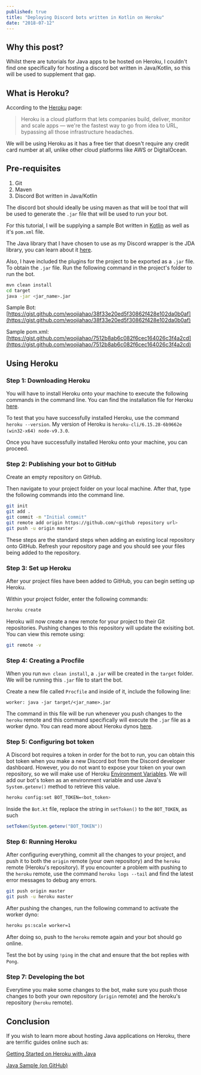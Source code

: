 ```yaml
---
published: true
title: "Deploying Discord bots written in Kotlin on Heroku"
date: "2018-07-12"
---
```

## Why this post?
Whilst there are tutorials for Java apps to be hosted on Heroku, I couldn't find one specifically for hosting a discord bot written in Java/Kotlin, so this will be used to supplement that gap.

## What is Heroku?
According to the [Heroku](https://www.heroku.com/what) page:

> Heroku is a cloud platform that lets companies build, deliver, monitor and scale apps — we're the fastest way to go from idea to URL, bypassing all those infrastructure headaches.

We will be using Heroku as it has a free tier that doesn't require any credit card number at all, unlike other cloud platforms like AWS or DigitalOcean. 

## Pre-requisites
1. Git 
2. Maven
3. Discord Bot written in Java/Kotlin

The discord bot should ideally be using maven as that will be tool that will be used to generate the `.jar` file that will be used to run your bot.

For this tutorial, I will be supplying a sample Bot written in [Kotlin](https://kotlinlang.org/) as well as it's `pom.xml` file.

The Java library that I have chosen to use as my Discord wrapper is the JDA library, you can learn about it [here](https://github.com/DV8FromTheWorld/JDA).

Also, I have included the plugins for the project to be exported as a `.jar` file. To obtain the `.jar` file. Run the following command in the project's folder to run the bot.

```bash
mvn clean install
cd target
java -jar <jar_name>.jar
```

Sample Bot: [https://gist.github.com/woojiahao/38f33e20ed5f30862f428e102da0b0af](https://gist.github.com/woojiahao/38f33e20ed5f30862f428e102da0b0af)

Sample pom.xml: [https://gist.github.com/woojiahao/7512b8ab6c082f6cec164026c3f4a2cd](https://gist.github.com/woojiahao/7512b8ab6c082f6cec164026c3f4a2cd)

## Using Heroku
### Step 1: Downloading Heroku
You will have to install Heroku onto your machine to execute the following commands in the command line. You can find the installation file for Heroku [here](https://devcenter.heroku.com/articles/heroku-cli).

To test that you have successfully installed Heroku, use the command `heroku --version`. My version of Heroku is `heroku-cli/6.15.28-6b9662e (win32-x64) node-v9.3.0`.

Once you have successfully installed Heroku onto your machine, you can proceed.

### Step 2: Publishing your bot to GitHub
Create an empty repository on GitHub.

Then navigate to your project folder on your local machine. After that, type the following commands into the command line.

```bash
git init
git add .
git commit -m "Initial commit"
git remote add origin https://github.com/<github repository url>
git push -u origin master
```

These steps are the standard steps when adding an existing local repository onto GitHub.
Refresh your repository page and you should see your files being added to the repository. 

### Step 3: Set up Heroku 
After your project files have been added to GitHub, you can begin setting up Heroku.

Within your project folder, enter the following commands:

```bash
heroku create
```

Heroku will now create a new remote for your project to their Git repositories. Pushing changes to this repository will update the exisiting bot. You can view this remote using:

```bash 
git remote -v
```

### Step 4: Creating a Procfile
When you run `mvn clean install`, a `.jar` will be created in the `target` folder. We will be running this `.jar` file to start the bot. 

Create a new file called `Procfile` and inside of it, include the following line:

```
worker: java -jar target/<jar_name>.jar
```

The command in this file will be run whenever you push changes to the `heroku` remote and this command specifically will execute the `.jar` file as a worker dyno. You can read more about Heroku dynos [here](https://www.heroku.com/dynos). 

### Step 5: Configuring bot token
A Discord bot requires a token in order for the bot to run, you can obtain this bot token when you make a new Discord bot from the Discord developer dashboard. However, you do not want to expose your token on your own repository, so we will make use of Heroku [Environment Variables](https://devcenter.heroku.com/articles/config-vars). We will add our bot's token as an environment variable and use Java's `System.getenv()` method to retrieve this value.

```bash
heroku config:set BOT_TOKEN=<bot_token>
```

Inside the `Bot.kt` file, replace the string in `setToken()` to the `BOT_TOKEN`, as such

```java
setToken(System.getenv("BOT_TOKEN"))
```

### Step 6: Running Heroku
After configuring everything, commit all the changes to your project, and push it to both the `origin` remote (your own repository) and the `heroku` remote (Heroku's repository). If you encounter a problem with pushing to the `heroku` remote, use the command `heroku logs --tail` and find the latest error messages to debug any errors.

```bash
git push origin master
git push -u heroku master
```

After pushing the changes, run the following command to activate the worker dyno:

```bash
heroku ps:scale worker=1
```

After doing so, push to the `heroku` remote again and your bot should go online.

Test the bot by using `!ping` in the chat and ensure that the bot replies with `Pong`.

### Step 7: Developing the bot
Everytime you make some changes to the bot, make sure you push those changes to both your own repository (`origin` remote) and the heroku's repository (`heroku` remote).

## Conclusion
If you wish to learn more about hosting Java applications on Heroku, there are terrific guides online such as:

[Getting Started on Heroku with Java](https://devcenter.heroku.com/articles/getting-started-with-java#introduction)

[Java Sample (on GitHub)](https://github.com/heroku/java-sample)
